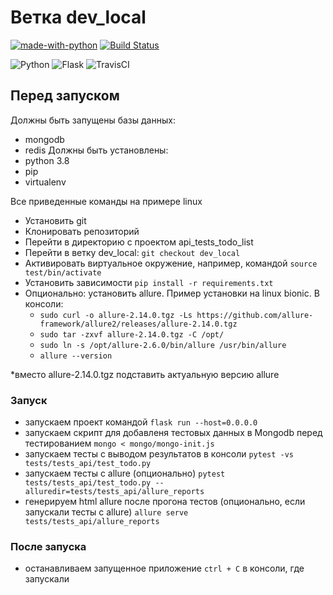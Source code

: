 # Ветка dev_local
[![made-with-python](https://img.shields.io/badge/Made%20with-Python-1f425f.svg)](https://www.python.org/)
[![Build Status](https://travis-ci.com/kassiopea/api_tests_todo.svg?branch=dev_local)](https://travis-ci.com/kassiopea/api_tests_todo)

<img alt="Python" src="https://img.shields.io/badge/python-%2314354C.svg?style=for-the-badge&logo=python&logoColor=white"/> <img alt="Flask" src="https://img.shields.io/badge/flask-%23000.svg?style=for-the-badge&logo=flask&logoColor=white"/> <img alt="TravisCI" src="https://img.shields.io/badge/travisci-%232B2F33.svg?style=for-the-badge&logo=travis&logoColor=white"/> 

## Перед запуском
Должны быть запущены базы данных:
- mongodb
- redis
Должны быть установлены:
- python 3.8
- pip
- virtualenv

Все приведенные команды на примере linux
- Установить git
- Клонировать репозиторий
- Перейти в директорию с проектом api_tests_todo_list
- Перейти в ветку dev_local: `git checkout dev_local`
- Активировать виртуальное окружение, например, командой `source test/bin/activate`
- Установить зависимости `pip install -r requirements.txt`
- Опционально: установить allure. Пример установки на linux bionic. В консоли:
    - `sudo curl -o allure-2.14.0.tgz -Ls https://github.com/allure-framework/allure2/releases/allure-2.14.0.tgz`
    -  `sudo tar -zxvf allure-2.14.0.tgz -C /opt/`
    - `sudo ln -s /opt/allure-2.6.0/bin/allure /usr/bin/allure`
    - `allure --version`
    
 *вместо allure-2.14.0.tgz подставить актуальную версию allure

### Запуск
- запускаем проект командой `flask run --host=0.0.0.0`
- запускаем скрипт для добавленя тестовых данных в Mongodb перед тестированием `mongo < mongo/mongo-init.js`
- запускаем тесты с выводом результатов в консоли `pytest -vs tests/tests_api/test_todo.py`
- запускаем тесты с allure (опционально) `pytest tests/tests_api/test_todo.py --alluredir=tests/tests_api/allure_reports`
- генерируем html allure после прогона тестов (опционально, если запускали тесты с allure) `allure serve tests/tests_api/allure_reports`

### После запуска
- останавливаем запущенное приложение `ctrl + C` в консоли, где запускали
